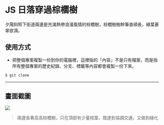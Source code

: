 # JS 日落穿過棕櫚樹

夕陽斜照下街道兩邊是充滿熱帶浪漫風情的棕櫚樹，棕櫚樹樹幹筆直頎長，綠葉蒼翠欲滴。

## 使用方式
- 把整個專案複製一份到你的電腦裡，這裡指的「內容」不是只有檔案，而是指所有整個專案的歷史紀錄、分支、標籤等內容都會複製一份下來。
```sh
$ git clone
```

----

## 畫面截圖
![](https://i.imgur.com/298tnIg.gif)
> 兩邊長著高高棕櫚樹，只在頂部有少量枝葉，既達到協調交通，又做到綠化

